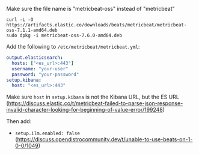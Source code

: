 Make sure the file name is "metricbeat-oss" instead of "metricbeat"

```
curl -L -O https://artifacts.elastic.co/downloads/beats/metricbeat/metricbeat-oss-7.1.1-amd64.deb
sudo dpkg -i metricbeat-oss-7.6.0-amd64.deb
```

Add the following to `/etc/metricbeat/metricbeat.yml`:

```yaml
output.elasticsearch:
  hosts: ["<es_url>:443"]
  username: "your-user"
  password: "your-password"
setup.kibana:
  host: "<es_url>:443"
```

Make sure `host` in `setup.kibana` is not the Kibana URL, but the ES URL (https://discuss.elastic.co/t/metricbeat-failed-to-parse-json-response-invalid-character-looking-for-beginning-of-value-error/199248)

Then add:

- `setup.ilm.enabled: false` (https://discuss.opendistrocommunity.dev/t/unable-to-use-beats-on-1-0-0/1049)
